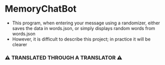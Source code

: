 # MemoryChatBot
- This program, when entering your message using a randomizer, either saves the data in words.json, or simply displays random words from words.json
- However, it is difficult to describe this project; in practice it will be clearer
### ⚠️ TRANSLATED THROUGH A TRANSLATOR ⚠️
